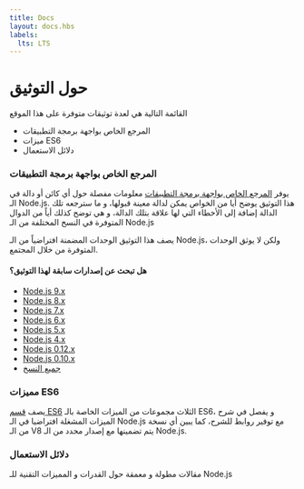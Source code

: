 ```yaml
---
title: Docs
layout: docs.hbs
labels:
  lts: LTS
---
```


# حول التوثيق

القائمة التالية هي لعدة توثيقات متوفرة على هذا الموقع

* المرجع الخاص بواجهة برمجة التطبيقات
* ميزات ES6
* دلائل الاستعمال

### المرجع الخاص بواجهة برمجة التطبيقات

يوفر [المرجع الخاص بواجهة برمجة التطبيقات](/api/) معلومات مفصلة حول أي كائن أو دالة في الـ Node.js. هذا التوثيق يوضح أيا من الخواص يمكن لدالة معينة قبولها، و ما سترجعه تلك الدالة إضافة إلى الأخطاء التي لها علاقة بتلك الدالة، و هي توضح كذلك أياً من الدوال المتوفرة في النسخ المختلفة من الـ Node.js

يصف هذا التوثيق الوحدات المضمنة افتراضياً من الـ Node.js، ولكن لا يوثق الوحدات المتوفرة من خلال المجتمع.

<div class="highlight-box">
  <h4>هل تبحث عن إصدارات سابقة لهذا التوثيق؟</h4>

  <ul>
    <li><a href="https://nodejs.org/docs/latest-v9.x/api/">Node.js 9.x</a></li>
    <li><a href="https://nodejs.org/docs/latest-v8.x/api/">Node.js 8.x</a></li>
    <li><a href="https://nodejs.org/docs/latest-v7.x/api/">Node.js 7.x</a></li>
    <li><a href="https://nodejs.org/docs/latest-v6.x/api/">Node.js 6.x</a></li>
    <li><a href="https://nodejs.org/docs/latest-v5.x/api/">Node.js 5.x</a></li>
    <li><a href="https://nodejs.org/docs/latest-v4.x/api/">Node.js 4.x</a></li>
    <li><a href="https://nodejs.org/docs/latest-v0.12.x/api/">Node.js 0.12.x</a></li>
    <li><a href="https://nodejs.org/docs/latest-v0.10.x/api/">Node.js 0.10.x</a></li>
    <li><a href="https://nodejs.org/docs/">جميع النسخ</a></li>
  </ul>
</div>

### مميزات ES6

يصف [قسم ES6](/ar/docs/es6/) الثلاث مجموعات من الميزات الخاصة بالـ ES6، و يفصل في شرح الميزات المشغلة افتراضيا في الـ Node.js مع توفير روابط للشرح، كما يبين أي نسخة من الـ V8 يتم تضمينها مع إصدار محدد من الـ Node.js.

### دلائل الاستعمال

مقالات مطولة و معمقة حول القدرات و المميزات التقنية للـ Node.js